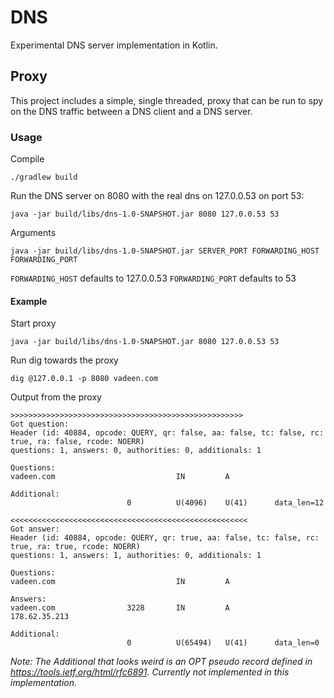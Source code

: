 # DNS
Experimental DNS server implementation in Kotlin.

## Proxy
This project includes a simple, single threaded, proxy that can be run to spy on the DNS traffic between a DNS client
and a DNS server.

### Usage

Compile
```
./gradlew build
```

Run the DNS server on 8080 with the real dns on 127.0.0.53 on port 53:
```
java -jar build/libs/dns-1.0-SNAPSHOT.jar 8080 127.0.0.53 53
```

Arguments
```
java -jar build/libs/dns-1.0-SNAPSHOT.jar SERVER_PORT FORWARDING_HOST FORWARDING_PORT
```

`FORWARDING_HOST` defaults to 127.0.0.53
`FORWARDING_PORT` defaults to 53


#### Example
Start proxy
```
java -jar build/libs/dns-1.0-SNAPSHOT.jar 8080 127.0.0.53 53
```

Run dig towards the proxy
```
dig @127.0.0.1 -p 8080 vadeen.com
```

Output from the proxy
```
>>>>>>>>>>>>>>>>>>>>>>>>>>>>>>>>>>>>>>>>>>>>>>>>>>>>
Got question:
Header (id: 40884, opcode: QUERY, qr: false, aa: false, tc: false, rc: true, ra: false, rcode: NOERR)
questions: 1, answers: 0, authorities: 0, additionals: 1

Questions:
vadeen.com                           IN         A

Additional:
                          0          U(4096)    U(41)      data_len=12

<<<<<<<<<<<<<<<<<<<<<<<<<<<<<<<<<<<<<<<<<<<<<<<<<<<<<
Got answer:
Header (id: 40884, opcode: QUERY, qr: true, aa: false, tc: false, rc: true, ra: true, rcode: NOERR)
questions: 1, answers: 1, authorities: 0, additionals: 1

Questions:
vadeen.com                           IN         A

Answers:
vadeen.com                3228       IN         A          178.62.35.213

Additional:
                          0          U(65494)   U(41)      data_len=0
```

_Note: The Additional that looks weird is an OPT pseudo record defined in https://tools.ietf.org/html/rfc6891.
Currently not implemented in this implementation._